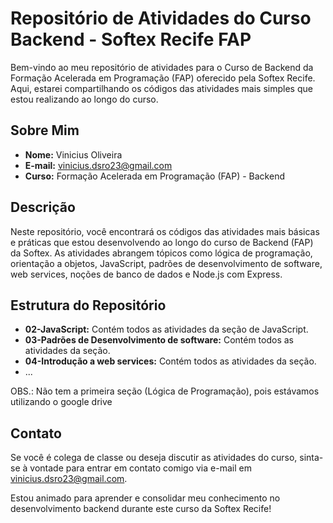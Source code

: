 # Repositório de Atividades do Curso Backend - Softex Recife FAP

Bem-vindo ao meu repositório de atividades para o Curso de Backend da Formação Acelerada em Programação (FAP) oferecido pela Softex Recife. Aqui, estarei compartilhando os códigos das atividades mais simples que estou realizando ao longo do curso.

## Sobre Mim

- **Nome:** Vinicius Oliveira
- **E-mail:** vinicius.dsro23@gmail.com
- **Curso:** Formação Acelerada em Programação (FAP) - Backend

## Descrição

Neste repositório, você encontrará os códigos das atividades mais básicas e práticas que estou desenvolvendo ao longo do curso de Backend (FAP) da Softex. As atividades abrangem tópicos como lógica de programação, orientação a objetos, JavaScript, padrões de desenvolvimento de software, web services, noções de banco de dados e Node.js com Express.

## Estrutura do Repositório

- **02-JavaScript:** Contém todos as atividades da seção de JavaScript.
- **03-Padrões de Desenvolvimento de software:** Contém todos as atividades da seção.
- **04-Introdução a web services:** Contém todos as atividades da seção.
- ...

OBS.: Não tem a primeira seção (Lógica de Programação), pois estávamos utilizando o google drive

## Contato

Se você é colega de classe ou deseja discutir as atividades do curso, sinta-se à vontade para entrar em contato comigo via e-mail em vinicius.dsro23@gmail.com.

Estou animado para aprender e consolidar meu conhecimento no desenvolvimento backend durante este curso da Softex Recife!


